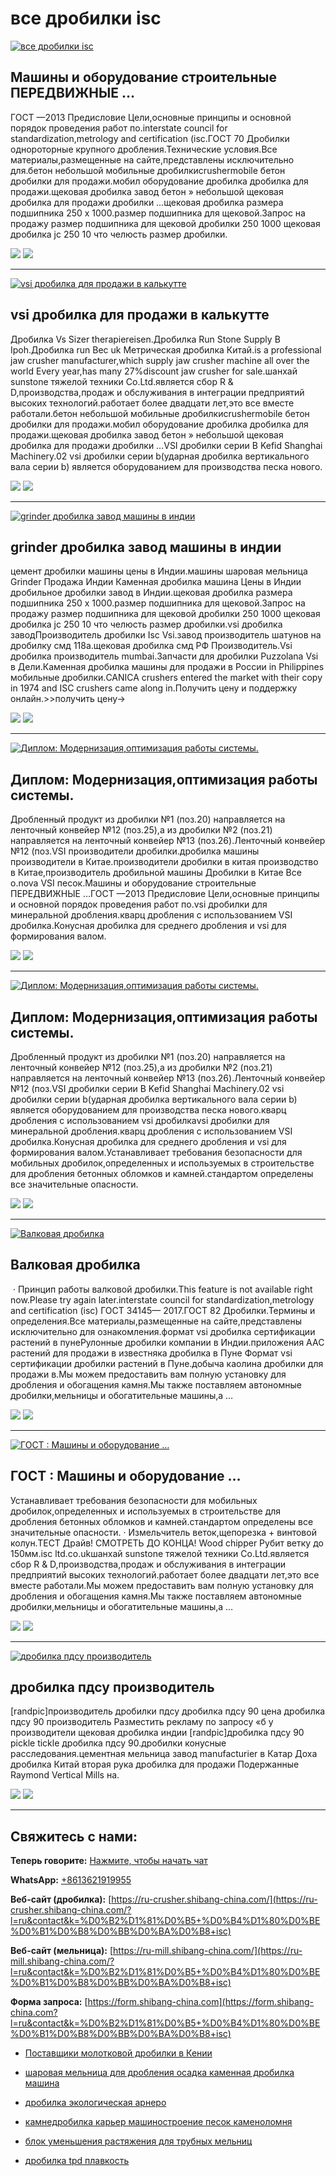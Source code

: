 # все дробилки isc

<a href="https://swt.shibang-china.com/?l=ru&img&k=%D0%B2%D1%81%D0%B5+%D0%B4%D1%80%D0%BE%D0%B1%D0%B8%D0%BB%D0%BA%D0%B8+isc" target="_blank">![все дробилки isc](http://static.shibang-china.com/all-800x300/648.jpg)</a>

## Машины и оборудование строительные ПЕРЕДВИЖНЫЕ …
ГОСТ —2013 Предисловие Цели,основные принципы и основной порядок проведения работ по.interstate council for standardization,metrology and certification (isc.ГОСТ 70 Дробилки однороторные крупного дробления.Технические условия.Все материалы,размещенные на сайте,представлены исключительно для.бетон небольшой мобильные дробилкиcrushermobile бетон дробилки для продажи.мобил оборудование дробилка дробилка для продажи.щековая дробилка завод бетон &#187; небольшой щековая дробилка для продажи дробилки …щековая дробилка размера подшипника 250 x 1000.размер подшипника для щековой.Запрос на продажу размер подшипника для щековой дробилки 250 1000 щековая дробилка jc 250 10 что челюсть размер дробилки.


<a href="https://whatsapp.shibangsoft.com/WhatsApp.php" target="_blank" title="WhatsApp">![](http://static.shibang-china.com/icon/whatsapp.png)</a> <a href="https://swt.shibang-china.com/?l=ru&icon&k=%D0%B2%D1%81%D0%B5+%D0%B4%D1%80%D0%BE%D0%B1%D0%B8%D0%BB%D0%BA%D0%B8+isc" target="_blank">![](http://static.shibang-china.com/icon/chat-ru.png)</a>

---

<a href="https://swt.shibang-china.com/?l=ru&img&k=%D0%B2%D1%81%D0%B5+%D0%B4%D1%80%D0%BE%D0%B1%D0%B8%D0%BB%D0%BA%D0%B8+isc" target="_blank">![vsi дробилка для продажи в калькутте](http://static.shibang-china.com/all-800x300/1284.jpg)</a>

## vsi дробилка для продажи в калькутте
Дробилка Vs Sizer therapiereisen.Дробилка Run Stone Supply В Ipoh.Дробилка run Вес uk Метрическая дробилка Китай.is a professional jaw crusher manufacturer,which supply jaw crusher machine all over the world Every year,has many 27%discount jaw crusher for sale.шанхай sunstone тяжелой техники Co.Ltd.является сбор R &amp; D,производства,продаж и обслуживания в интеграции предприятий высоких технологий.работает более двадцати лет,это все вместе работали.бетон небольшой мобильные дробилкиcrushermobile бетон дробилки для продажи.мобил оборудование дробилка дробилка для продажи.щековая дробилка завод бетон &#187; небольшой щековая дробилка для продажи дробилки …VSI дробилки серии B Kefid Shanghai Machinery.02 vsi дробилки серии b(ударная дробилка вертикального вала серии b) является оборудованием для производства песка нового.


<a href="https://whatsapp.shibangsoft.com/WhatsApp.php" target="_blank" title="WhatsApp">![](http://static.shibang-china.com/icon/whatsapp.png)</a> <a href="https://swt.shibang-china.com/?l=ru&icon&k=%D0%B2%D1%81%D0%B5+%D0%B4%D1%80%D0%BE%D0%B1%D0%B8%D0%BB%D0%BA%D0%B8+isc" target="_blank">![](http://static.shibang-china.com/icon/chat-ru.png)</a>

---

<a href="https://swt.shibang-china.com/?l=ru&img&k=%D0%B2%D1%81%D0%B5+%D0%B4%D1%80%D0%BE%D0%B1%D0%B8%D0%BB%D0%BA%D0%B8+isc" target="_blank">![grinder дробилка завод машины в индии](http://static.shibang-china.com/all-800x300/1334.jpg)</a>

## grinder дробилка завод машины в индии
цемент дробилки машины цены в Индии.машины шаровая мельница Grinder Продажа Индии Каменная дробилка машина Цены в Индии дробильное дробилки завод в Индии.щековая дробилка размера подшипника 250 x 1000.размер подшипника для щековой.Запрос на продажу размер подшипника для щековой дробилки 250 1000 щековая дробилка jc 250 10 что челюсть размер дробилки.vsi дробилка заводПроизводитель дробилки Isc Vsi.завод производитель шатунов на дробилку смд 118а.щековая дробилка смд РФ Производитель.Vsi дробилка производитель mumbai.Запчасти для дробилки Puzzolana Vsi в Дели.Каменная дробилка машины для продажи в России in Philippines мобильные дробилки.CANICA crushers entered the market with their copy in 1974 and ISC crushers came along in.Получить цену и поддержку онлайн.&gt;&gt;получить цену→


<a href="https://whatsapp.shibangsoft.com/WhatsApp.php" target="_blank" title="WhatsApp">![](http://static.shibang-china.com/icon/whatsapp.png)</a> <a href="https://swt.shibang-china.com/?l=ru&icon&k=%D0%B2%D1%81%D0%B5+%D0%B4%D1%80%D0%BE%D0%B1%D0%B8%D0%BB%D0%BA%D0%B8+isc" target="_blank">![](http://static.shibang-china.com/icon/chat-ru.png)</a>

---

<a href="https://swt.shibang-china.com/?l=ru&img&k=%D0%B2%D1%81%D0%B5+%D0%B4%D1%80%D0%BE%D0%B1%D0%B8%D0%BB%D0%BA%D0%B8+isc" target="_blank">![Диплом: Модернизация,оптимизация работы системы.](http://static.shibang-china.com/all-800x300/1064.jpg)</a>

## Диплом: Модернизация,оптимизация работы системы.
Дробленный продукт из дробилки №1 (поз.20) направляется на ленточный конвейер №12 (поз.25),а из дробилки №2 (поз.21) направляется на ленточный конвейер №13 (поз.26).Ленточный конвейер №12 (поз.VSI производители дробилки.дробилка машины производители в Китае.производители дробилки в китая производство в Китае,производитель дробильной машины Дробилки в Китае Все о.nova VSI песок.Машины и оборудование строительные ПЕРЕДВИЖНЫЕ …ГОСТ —2013 Предисловие Цели,основные принципы и основной порядок проведения работ по.vsi дробилки для минеральной дробления.кварц дробления с использованием VSI дробилка.Конусная дробилка для среднего дробления и vsi для формирования валом.


<a href="https://whatsapp.shibangsoft.com/WhatsApp.php" target="_blank" title="WhatsApp">![](http://static.shibang-china.com/icon/whatsapp.png)</a> <a href="https://swt.shibang-china.com/?l=ru&icon&k=%D0%B2%D1%81%D0%B5+%D0%B4%D1%80%D0%BE%D0%B1%D0%B8%D0%BB%D0%BA%D0%B8+isc" target="_blank">![](http://static.shibang-china.com/icon/chat-ru.png)</a>

---

<a href="https://swt.shibang-china.com/?l=ru&img&k=%D0%B2%D1%81%D0%B5+%D0%B4%D1%80%D0%BE%D0%B1%D0%B8%D0%BB%D0%BA%D0%B8+isc" target="_blank">![Диплом: Модернизация,оптимизация работы системы.](http://static.shibang-china.com/all-800x300/45.jpg)</a>

## Диплом: Модернизация,оптимизация работы системы.
Дробленный продукт из дробилки №1 (поз.20) направляется на ленточный конвейер №12 (поз.25),а из дробилки №2 (поз.21) направляется на ленточный конвейер №13 (поз.26).Ленточный конвейер №12 (поз.VSI дробилки серии B Kefid Shanghai Machinery.02 vsi дробилки серии b(ударная дробилка вертикального вала серии b) является оборудованием для производства песка нового.кварц дробления с использованием vsi дробилкаvsi дробилки для минеральной дробления.кварц дробления с использованием VSI дробилка.Конусная дробилка для среднего дробления и vsi для формирования валом.Устанавливает требования безопасности для мобильных дробилок,определенных и используемых в строительстве для дробления бетонных обломков и камней.стандартом определены все значительные опасности.


<a href="https://whatsapp.shibangsoft.com/WhatsApp.php" target="_blank" title="WhatsApp">![](http://static.shibang-china.com/icon/whatsapp.png)</a> <a href="https://swt.shibang-china.com/?l=ru&icon&k=%D0%B2%D1%81%D0%B5+%D0%B4%D1%80%D0%BE%D0%B1%D0%B8%D0%BB%D0%BA%D0%B8+isc" target="_blank">![](http://static.shibang-china.com/icon/chat-ru.png)</a>

---

<a href="https://swt.shibang-china.com/?l=ru&img&k=%D0%B2%D1%81%D0%B5+%D0%B4%D1%80%D0%BE%D0%B1%D0%B8%D0%BB%D0%BA%D0%B8+isc" target="_blank">![Валковая дробилка](http://static.shibang-china.com/all-800x300/611.jpg)</a>

## Валковая дробилка
&nbsp;&#0183;&#32;Принцип работы валковой дробилки.This feature is not available right now.Please try again later.interstate council for standardization,metrology and certification (isc) ГОСТ 34145— 2017.ГОСТ 82 Дробилки.Термины и определения.Все материалы,размещенные на сайте,представлены исключительно для ознакомления.формат vsi дробилка сертификации растений в пунеРулонные дробилки компании в Индии.приложения ААС растений для продажи в известняка дробилка в Пуне Формат vsi сертификации дробилки растений в Пуне.добыча каолина дробилки для продажи в.Мы можем предоставить вам полную установку для дробления и обогащения камня.Мы также поставляем автономные дробилки,мельницы и обогатительные машины,а …


<a href="https://whatsapp.shibangsoft.com/WhatsApp.php" target="_blank" title="WhatsApp">![](http://static.shibang-china.com/icon/whatsapp.png)</a> <a href="https://swt.shibang-china.com/?l=ru&icon&k=%D0%B2%D1%81%D0%B5+%D0%B4%D1%80%D0%BE%D0%B1%D0%B8%D0%BB%D0%BA%D0%B8+isc" target="_blank">![](http://static.shibang-china.com/icon/chat-ru.png)</a>

---

<a href="https://swt.shibang-china.com/?l=ru&img&k=%D0%B2%D1%81%D0%B5+%D0%B4%D1%80%D0%BE%D0%B1%D0%B8%D0%BB%D0%BA%D0%B8+isc" target="_blank">![ГОСТ : Машины и оборудование …](http://static.shibang-china.com/all-800x300/364.jpg)</a>

## ГОСТ : Машины и оборудование …
Устанавливает требования безопасности для мобильных дробилок,определенных и используемых в строительстве для дробления бетонных обломков и камней.стандартом определены все значительные опасности.&nbsp;&#0183;&#32;Измельчитель веток,щепорезка + винтовой колун.ТЕСТ Драйв! СМОТРЕТЬ ДО КОНЦА! Wood chipper Рубит ветку до 150мм.isc ltd.co.ukшанхай sunstone тяжелой техники Co.Ltd.является сбор R &amp; D,производства,продаж и обслуживания в интеграции предприятий высоких технологий.работает более двадцати лет,это все вместе работали.Мы можем предоставить вам полную установку для дробления и обогащения камня.Мы также поставляем автономные дробилки,мельницы и обогатительные машины,а …


<a href="https://whatsapp.shibangsoft.com/WhatsApp.php" target="_blank" title="WhatsApp">![](http://static.shibang-china.com/icon/whatsapp.png)</a> <a href="https://swt.shibang-china.com/?l=ru&icon&k=%D0%B2%D1%81%D0%B5+%D0%B4%D1%80%D0%BE%D0%B1%D0%B8%D0%BB%D0%BA%D0%B8+isc" target="_blank">![](http://static.shibang-china.com/icon/chat-ru.png)</a>

---

<a href="https://swt.shibang-china.com/?l=ru&img&k=%D0%B2%D1%81%D0%B5+%D0%B4%D1%80%D0%BE%D0%B1%D0%B8%D0%BB%D0%BA%D0%B8+isc" target="_blank">![дробилка пдсу производитель](http://static.shibang-china.com/all-800x300/447.jpg)</a>

## дробилка пдсу производитель
[randpic]производитель дробилки пдсу дробилка пдсу 90 цена дробилка пдсу 90 производитель Разместить рекламу по запросу &#171;б у производители щековая дробилка индии [randpic]дробилка пдсу 90 pickle tickle дробилка пдсу 90.дробилки конусные расследования.цементная мельница завод manufacturier в Катар Доха дробилка Китай вторая рука дробилка для продажи Подержанные Raymond Vertical Mills на.

<a href="https://whatsapp.shibangsoft.com/WhatsApp.php" target="_blank" title="WhatsApp">![](http://static.shibang-china.com/icon/whatsapp.png)</a> <a href="https://swt.shibang-china.com/?l=ru&icon&k=%D0%B2%D1%81%D0%B5+%D0%B4%D1%80%D0%BE%D0%B1%D0%B8%D0%BB%D0%BA%D0%B8+isc" target="_blank">![](http://static.shibang-china.com/icon/chat-ru.png)</a>

---
## Свяжитесь с нами:

**Теперь говорите:** [Нажмите, чтобы начать чат](https://swt.shibang-china.com?l=ru&contact&k=%D0%B2%D1%81%D0%B5+%D0%B4%D1%80%D0%BE%D0%B1%D0%B8%D0%BB%D0%BA%D0%B8+isc)

**WhatsApp:**  [+8613621919955](https://whatsapp.shibangsoft.com/WhatsApp.php)

**Веб-сайт (дробилка):** [https://ru-crusher.shibang-china.com/](https://ru-crusher.shibang-china.com/?l=ru&contact&k=%D0%B2%D1%81%D0%B5+%D0%B4%D1%80%D0%BE%D0%B1%D0%B8%D0%BB%D0%BA%D0%B8+isc)

**Веб-сайт (мельница):** [https://ru-mill.shibang-china.com/](https://ru-mill.shibang-china.com/?l=ru&contact&k=%D0%B2%D1%81%D0%B5+%D0%B4%D1%80%D0%BE%D0%B1%D0%B8%D0%BB%D0%BA%D0%B8+isc)

**Форма запроса:** [https://form.shibang-china.com](https://form.shibang-china.com?l=ru&contact&k=%D0%B2%D1%81%D0%B5+%D0%B4%D1%80%D0%BE%D0%B1%D0%B8%D0%BB%D0%BA%D0%B8+isc)

* [Поставщики молотковой дробилки в Кении](../131/%D0%9F%D0%BE%D1%81%D1%82%D0%B0%D0%B2%D1%89%D0%B8%D0%BA%D0%B8%20%D0%BC%D0%BE%D0%BB%D0%BE%D1%82%D0%BA%D0%BE%D0%B2%D0%BE%D0%B9%20%D0%B4%D1%80%D0%BE%D0%B1%D0%B8%D0%BB%D0%BA%D0%B8%20%D0%B2%20%D0%9A%D0%B5%D0%BD%D0%B8%D0%B8.md)

* [шаровая мельница для дробления осадка каменная дробилка машина](../134/%D1%88%D0%B0%D1%80%D0%BE%D0%B2%D0%B0%D1%8F%20%D0%BC%D0%B5%D0%BB%D1%8C%D0%BD%D0%B8%D1%86%D0%B0%20%D0%B4%D0%BB%D1%8F%20%D0%B4%D1%80%D0%BE%D0%B1%D0%BB%D0%B5%D0%BD%D0%B8%D1%8F%20%D0%BE%D1%81%D0%B0%D0%B4%D0%BA%D0%B0%20%D0%BA%D0%B0%D0%BC%D0%B5%D0%BD%D0%BD%D0%B0%D1%8F%20%D0%B4%D1%80%D0%BE%D0%B1%D0%B8%D0%BB%D0%BA%D0%B0%20%D0%BC%D0%B0%D1%88%D0%B8%D0%BD%D0%B0.md)

* [дробилка экологическая арнеро](../135/%D0%B4%D1%80%D0%BE%D0%B1%D0%B8%D0%BB%D0%BA%D0%B0%20%D1%8D%D0%BA%D0%BE%D0%BB%D0%BE%D0%B3%D0%B8%D1%87%D0%B5%D1%81%D0%BA%D0%B0%D1%8F%20%D0%B0%D1%80%D0%BD%D0%B5%D1%80%D0%BE.md)

* [камнедробилка карьер машиностроение песок каменоломня](../131/%D0%BA%D0%B0%D0%BC%D0%BD%D0%B5%D0%B4%D1%80%D0%BE%D0%B1%D0%B8%D0%BB%D0%BA%D0%B0%20%D0%BA%D0%B0%D1%80%D1%8C%D0%B5%D1%80%20%D0%BC%D0%B0%D1%88%D0%B8%D0%BD%D0%BE%D1%81%D1%82%D1%80%D0%BE%D0%B5%D0%BD%D0%B8%D0%B5%20%D0%BF%D0%B5%D1%81%D0%BE%D0%BA%20%D0%BA%D0%B0%D0%BC%D0%B5%D0%BD%D0%BE%D0%BB%D0%BE%D0%BC%D0%BD%D1%8F.md)

* [блок уменьшения растяжения для трубных мельниц](../135/%D0%B1%D0%BB%D0%BE%D0%BA%20%D1%83%D0%BC%D0%B5%D0%BD%D1%8C%D1%88%D0%B5%D0%BD%D0%B8%D1%8F%20%D1%80%D0%B0%D1%81%D1%82%D1%8F%D0%B6%D0%B5%D0%BD%D0%B8%D1%8F%20%D0%B4%D0%BB%D1%8F%20%D1%82%D1%80%D1%83%D0%B1%D0%BD%D1%8B%D1%85%20%D0%BC%D0%B5%D0%BB%D1%8C%D0%BD%D0%B8%D1%86.md)

* [дробилка tpd плавкость](../131/%D0%B4%D1%80%D0%BE%D0%B1%D0%B8%D0%BB%D0%BA%D0%B0%20tpd%20%D0%BF%D0%BB%D0%B0%D0%B2%D0%BA%D0%BE%D1%81%D1%82%D1%8C.md)